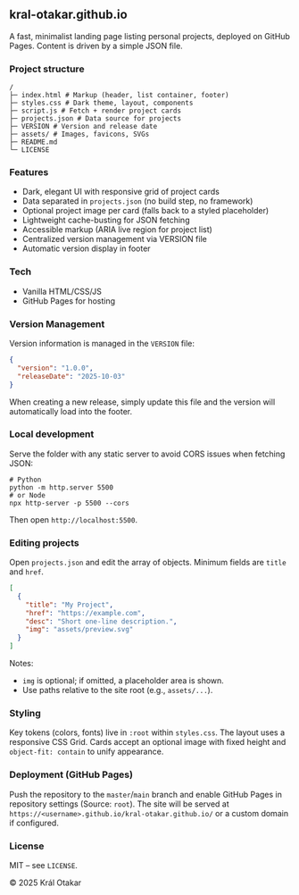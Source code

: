 ## kral-otakar.github.io

A fast, minimalist landing page listing personal projects, deployed on GitHub Pages. Content is driven by a simple JSON file.

### Project structure
```
/
├─ index.html # Markup (header, list container, footer)
├─ styles.css # Dark theme, layout, components
├─ script.js # Fetch + render project cards
├─ projects.json # Data source for projects
├─ VERSION # Version and release date
├─ assets/ # Images, favicons, SVGs
├─ README.md
└─ LICENSE
```

### Features
- Dark, elegant UI with responsive grid of project cards
- Data separated in `projects.json` (no build step, no framework)
- Optional project image per card (falls back to a styled placeholder)
- Lightweight cache-busting for JSON fetching
- Accessible markup (ARIA live region for project list)
- Centralized version management via VERSION file
- Automatic version display in footer

### Tech
- Vanilla HTML/CSS/JS
- GitHub Pages for hosting

### Version Management
Version information is managed in the `VERSION` file:
```json
{
  "version": "1.0.0",
  "releaseDate": "2025-10-03"
}
```
When creating a new release, simply update this file and the version will automatically load into the footer.

### Local development
Serve the folder with any static server to avoid CORS issues when fetching JSON:

```
# Python
python -m http.server 5500
# or Node
npx http-server -p 5500 --cors
```
Then open `http://localhost:5500`.

### Editing projects
Open `projects.json` and edit the array of objects. Minimum fields are `title` and `href`.

```json
[
  {
    "title": "My Project",
    "href": "https://example.com",
    "desc": "Short one-line description.",
    "img": "assets/preview.svg"
  }
]
```

Notes:
- `img` is optional; if omitted, a placeholder area is shown.
- Use paths relative to the site root (e.g., `assets/...`).

### Styling
Key tokens (colors, fonts) live in `:root` within `styles.css`. The layout uses a responsive CSS Grid. Cards accept an optional image with fixed height and `object-fit: contain` to unify appearance.

### Deployment (GitHub Pages)
Push the repository to the `master`/`main` branch and enable GitHub Pages in repository settings (Source: `root`). The site will be served at `https://<username>.github.io/kral-otakar.github.io/` or a custom domain if configured.

### License
MIT – see `LICENSE`.

© 2025 Král Otakar